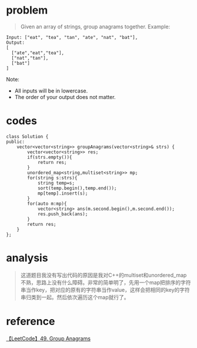 # problem
>Given an array of strings, group anagrams together.
Example:
```
Input: ["eat", "tea", "tan", "ate", "nat", "bat"],
Output:
[
  ["ate","eat","tea"],
  ["nat","tan"],
  ["bat"]
]
```
Note:
- All inputs will be in lowercase.
- The order of your output does not matter.

# codes
```
class Solution {
public:
    vector<vector<string>> groupAnagrams(vector<string>& strs) {
        vector<vector<string>> res;
        if(strs.empty()){
            return res;
        }
        unordered_map<string,multiset<string>> mp;
        for(string s:strs){
            string temp=s;
            sort(temp.begin(),temp.end());
            mp[temp].insert(s);
        }
        for(auto m:mp){
            vector<string> ans(m.second.begin(),m.second.end());
            res.push_back(ans);
        }
        return res;
    }
};
```

# analysis
>这道题目我没有写出代码的原因是我对C++的multiset和unordered_map不熟，思路上没有什么障碍。非常的简单明了，先用一个map把排序的字符串当作key，把对应的原有的字符串当作value，这样会把相同的key的字符串归类到一起。然后依次遍历这个map就行了。

# reference
[【LeetCode】49. Group Anagrams][1]

[1]: https://www.cnblogs.com/jdneo/p/5291304.html
